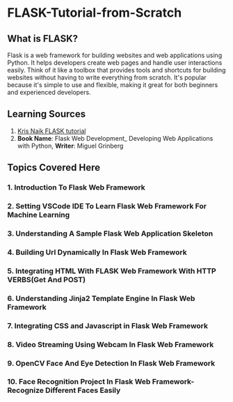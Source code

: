 # FLASK-Tutorial-from-Scratch
## What is FLASK?
Flask is a web framework for building websites and web applications using Python. It helps developers create web pages and handle user interactions easily. 
Think of it like a toolbox that provides tools and shortcuts for building websites without having to write everything from scratch. It's popular because it's simple to use and flexible, making it great for both beginners and experienced developers.
## Learning Sources
1. [Kris Naik FLASK tutorial](https://www.youtube.com/watch?v=4L_xAWDRs7w&list=PLZoTAELRMXVPBaLN3e-uoVRR9hlRFRfUc)
2. **Book Name**: Flask Web Development_ Developing Web Applications with Python, **Writer**: Miguel Grinberg
## Topics Covered Here
### 1. Introduction To Flask Web Framework
### 2. Setting VSCode IDE To Learn Flask Web Framework For Machine Learning
### 3. Understanding A Sample Flask Web Application Skeleton
### 4. Building Url Dynamically In Flask Web Framework
### 5. Integrating HTML With FLASK Web Framework With HTTP VERBS(Get And POST)
### 6. Understanding Jinja2 Template Engine In Flask Web Framework
### 7. Integrating CSS and Javascript in Flask Web Framework
### 8. Video Streaming Using Webcam In Flask Web Framework
### 9. OpenCV Face And Eye Detection In Flask Web Framework
### 10. Face Recognition Project In Flask Web Framework- Recognize Different Faces Easily


